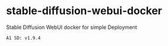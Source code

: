 # stable-diffusion-webui-docker
Stable Diffusion WebUI docker for simple Deployment
```
A1 SD: v1.9.4 
```

